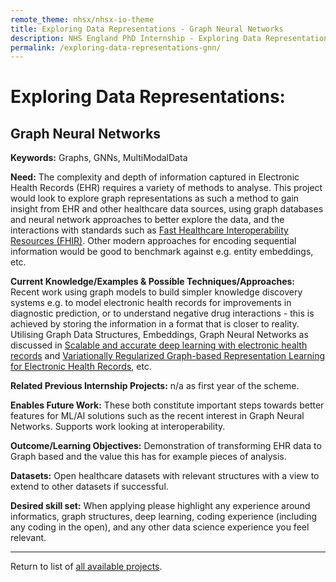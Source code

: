 ```yaml
---
remote_theme: nhsx/nhsx-io-theme
title: Exploring Data Representations - Graph Neural Networks
description: NHS England PhD Internship - Exploring Data Representations - Graph Neural Networks
permalink: /exploring-data-representations-gnn/
---
```


# Exploring Data Representations:
## Graph Neural Networks		

**Keywords:** Graphs, GNNs, MultiModalData

**Need:**  The complexity and depth of information captured in Electronic Health Records (EHR) requires a variety of methods to analyse.  This project would look to explore graph representations as such a method to gain insight from EHR and other healthcare data sources, using graph databases and neural network approaches to better explore the data, and the interactions with standards such as [Fast Healthcare Interoperability Resources (FHIR)](https://digital.nhs.uk/services/fhir-apis).  Other modern approaches for encoding sequential information would be good to benchmark against e.g. entity embeddings, etc.

**Current Knowledge/Examples & Possible Techniques/Approaches:**   Recent work using graph models to build simpler knowledge discovery systems e.g. to model electronic health records for improvements in diagnostic prediction, or to understand negative drug interactions - this is achieved by storing the information in a format that is closer to reality.  Utilising Graph Data Structures, Embeddings, Graph Neural Networks  as discussed in [Scalable and accurate deep learning with electronic health records](https://www.nature.com/articles/s41746-018-0029-1) and [Variationally Regularized Graph-based Representation Learning for Electronic Health Records](https://arxiv.org/abs/1912.03761), etc.

**Related Previous Internship Projects:** n/a as first year of the scheme.

**Enables Future Work:** These both constitute important steps towards better features for ML/AI solutions such as the recent interest in Graph Neural Networks.   Supports work looking at interoperability.

**Outcome/Learning Objectives:** Demonstration of transforming EHR data to Graph based and the value this has for example pieces of analysis.

**Datasets:** Open healthcare datasets with relevant structures with a view to extend to other datasets if successful.  

**Desired skill set:** When applying please highlight any experience around informatics, graph structures, deep learning, coding experience (including any coding in the open), and any other data science experience you feel relevant.

---
Return to list of [all available projects](https://nhsx.github.io/nhsx-internship-projects/).